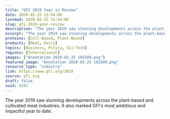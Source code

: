 ```yaml
---
title: "GFI 2019 Year in Review"
date: 2020-02-25 15:54:06
lastmod: 2020-02-25 15:54:06
slug: gfi-2019-year-review
description: "The year 2019 saw stunning developments across the plant-based and cultivated meat industries. It also marked GFI’s most ambitious and impactful year to date."
excerpt: "The year 2019 saw stunning developments across the plant-based and cultivated meat industries. It also marked GFI’s most ambitious and impactful year to date."
proteins: [Cell-Based, Plant-Based]
products: [Meat, Dairy]
topics: [Business, Policy, Sci-Tech]
regions: [International]
images: ["Annotation 2020-02-25 165509.png"]
featured_image: "Annotation 2020-02-25 165509.png"
resource_type: "industry"
link: https://www.gfi.org/2019
source: gfi.org
draft: false
uuid: 6241
---
```

The year 2019 saw stunning developments across the plant-based and
cultivated meat industries. It also marked GFI's most ambitious and
impactful year to date.
